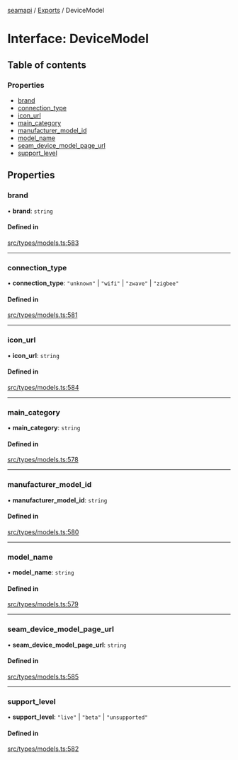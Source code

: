 [seamapi](../README.md) / [Exports](../modules.md) / DeviceModel

# Interface: DeviceModel

## Table of contents

### Properties

- [brand](DeviceModel.md#brand)
- [connection\_type](DeviceModel.md#connection_type)
- [icon\_url](DeviceModel.md#icon_url)
- [main\_category](DeviceModel.md#main_category)
- [manufacturer\_model\_id](DeviceModel.md#manufacturer_model_id)
- [model\_name](DeviceModel.md#model_name)
- [seam\_device\_model\_page\_url](DeviceModel.md#seam_device_model_page_url)
- [support\_level](DeviceModel.md#support_level)

## Properties

### brand

• **brand**: `string`

#### Defined in

[src/types/models.ts:583](https://github.com/seamapi/javascript/blob/main/src/types/models.ts#L583)

___

### connection\_type

• **connection\_type**: ``"unknown"`` \| ``"wifi"`` \| ``"zwave"`` \| ``"zigbee"``

#### Defined in

[src/types/models.ts:581](https://github.com/seamapi/javascript/blob/main/src/types/models.ts#L581)

___

### icon\_url

• **icon\_url**: `string`

#### Defined in

[src/types/models.ts:584](https://github.com/seamapi/javascript/blob/main/src/types/models.ts#L584)

___

### main\_category

• **main\_category**: `string`

#### Defined in

[src/types/models.ts:578](https://github.com/seamapi/javascript/blob/main/src/types/models.ts#L578)

___

### manufacturer\_model\_id

• **manufacturer\_model\_id**: `string`

#### Defined in

[src/types/models.ts:580](https://github.com/seamapi/javascript/blob/main/src/types/models.ts#L580)

___

### model\_name

• **model\_name**: `string`

#### Defined in

[src/types/models.ts:579](https://github.com/seamapi/javascript/blob/main/src/types/models.ts#L579)

___

### seam\_device\_model\_page\_url

• **seam\_device\_model\_page\_url**: `string`

#### Defined in

[src/types/models.ts:585](https://github.com/seamapi/javascript/blob/main/src/types/models.ts#L585)

___

### support\_level

• **support\_level**: ``"live"`` \| ``"beta"`` \| ``"unsupported"``

#### Defined in

[src/types/models.ts:582](https://github.com/seamapi/javascript/blob/main/src/types/models.ts#L582)
